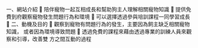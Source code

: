 一、網站介紹
 陪伴寵物一起互相成長和幫助狗主人理解相關寵物知識
 提供免費到府觀察寵物發生問題行為和環境
 可以選擇透過參與培訓課程一同學習成長
 二、動機及目的
 觀察到寵物有問題行為的發生，主要因為飼主缺乏相關寵物知識，
或者因為環境導致問題
 透過免費的課程來藉由透過專業的訓練人員來觀察和引導，改善雙
方之間互動的過程